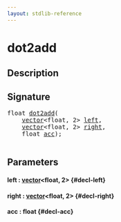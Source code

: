 ```yaml
---
layout: stdlib-reference
---
```


# dot2add

## Description





## Signature 

<pre>
<span class="code_keyword">float</span> <a href="/stdlib-reference/global-decls/dot2add">dot2add</a>(
    <a href="/stdlib-reference/types/vector/index" class="code_type">vector</a>&lt;<span class="code_keyword">float</span>, 2&gt; <a href="/stdlib-reference/global-decls/dot2add#decl-left" class="code_param">left</a>,
    <a href="/stdlib-reference/types/vector/index" class="code_type">vector</a>&lt;<span class="code_keyword">float</span>, 2&gt; <a href="/stdlib-reference/global-decls/dot2add#decl-right" class="code_param">right</a>,
    <span class="code_keyword">float</span> <a href="/stdlib-reference/global-decls/dot2add#decl-acc" class="code_param">acc</a>);

</pre>

## Parameters

#### left  : [vector](/stdlib-reference/types/vector/index)\<float, 2\> {#decl-left}
#### right  : [vector](/stdlib-reference/types/vector/index)\<float, 2\> {#decl-right}
#### acc  : float {#decl-acc}


